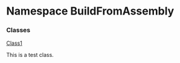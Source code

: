 ﻿# <a id="BuildFromAssembly"></a> Namespace BuildFromAssembly

### Classes

 [Class1](BuildFromAssembly.Class1.md)

This is a test class.

